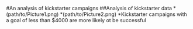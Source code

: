 #An analysis of kickstarter campaigns
##Analysis of kickstarter data
*(path/to/Picture1.png)
*(path/to/Picture2.png)
*Kickstarter campaigns with a goal of less than $4000 are more likely ot be successful
